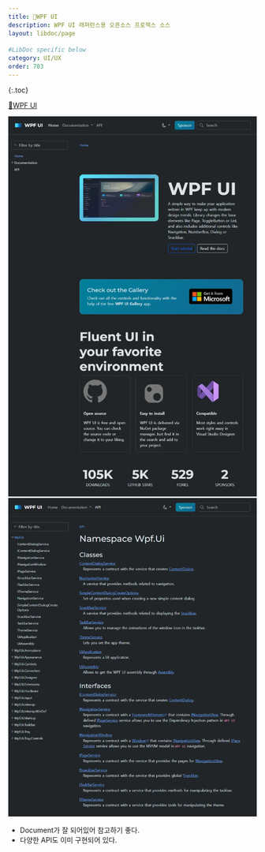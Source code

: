 ```yaml
---
title: 🔗WPF UI
description: WPF UI 래퍼런스용 오픈소스 프로젝스 소스
layout: libdoc/page

#LibDoc specific below
category: UI/UX
order: 703
---
```

{:.toc}

[🔗WPF UI](https://wpfui.lepo.co/)

![](/assets/docs/700_Uiux/703/1.webp)
![](/assets/docs/700_Uiux/703/2.webp)

* Document가 잘 되어있어 참고하기 좋다.
* 다양한 API도 이미 구현되어 있다.